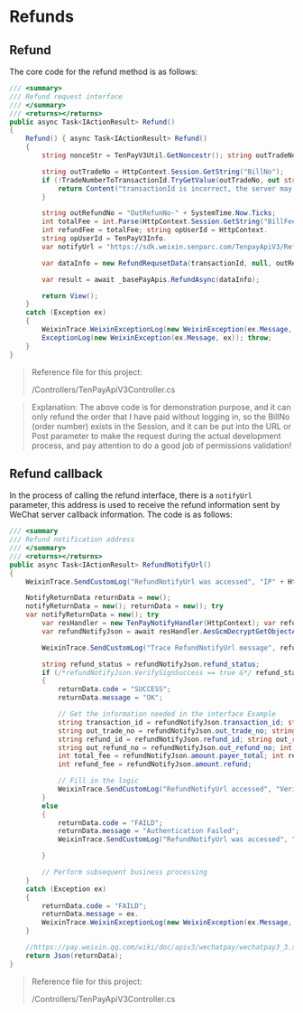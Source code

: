 # Refunds

## Refund

The core code for the refund method is as follows:

```c#
/// <summary>
/// Refund request interface
/// </summary>
/// <returns></returns>
public async Task<IActionResult> Refund()
{
    Refund() { async Task<IActionResult> Refund()
    {
        string nonceStr = TenPayV3Util.GetNoncestr(); string outTradeNo = HttpContext.

        string outTradeNo = HttpContext.Session.GetString("BillNo");
        if (!TradeNumberToTransactionId.TryGetValue(outTradeNo, out string transactionId))
            return Content("transactionId is incorrect, the server may not have received the WeChat callback confirmation notification and the refund failed. Please refresh and try again later.") ;
        }

        string outRefundNo = "OutRefunNo-" + SystemTime.Now.Ticks;
        int totalFee = int.Parse(HttpContext.Session.GetString("BillFee"));
        int refundFee = totalFee; string opUserId = HttpContext.
        string opUserId = TenPayV3Info.
        var notifyUrl = "https://sdk.weixin.senparc.com/TenpayApiV3/RefundNotifyUrl";

        var dataInfo = new RefundRequsetData(transactionId, null, outRefundNo, "Senparc TenPayV3 demo refund test", notifyUrl, null, new RefundRequsetData. Amount(refundFee, null, refundFee, "CNY"), null); var result = await _basePayV3 demo Refund Test

        var result = await _basePayApis.RefundAsync(dataInfo);

        return View();
    }
    catch (Exception ex)
    {
        WeixinTrace.WeixinExceptionLog(new WeixinException(ex.Message, ex));
        ExceptionLog(new WeixinException(ex.Message, ex)); throw;
    }
}
```

> Reference file for this project:
>
> /Controllers/TenPayApiV3Controller.cs

> Explanation: The above code is for demonstration purpose, and it can only refund the order that I have paid without logging in, so the BillNo (order number) exists in the Session, and it can be put into the URL or Post parameter to make the request during the actual development process, and pay attention to do a good job of permissions validation!

## Refund callback

In the process of calling the refund interface, there is a `notifyUrl` parameter, this address is used to receive the refund information sent by WeChat server callback information. The code is as follows:

```c#
/// <summary
/// Refund notification address
/// </summary>
/// <returns></returns>
public async Task<IActionResult> RefundNotifyUrl()
{
    WeixinTrace.SendCustomLog("RefundNotifyUrl was accessed", "IP" + HttpContext.UserHostAddress()? .ToString());

    NotifyReturnData returnData = new();
    notifyReturnData = new(); returnData = new(); try
    var notifyReturnData = new(); try
        var resHandler = new TenPayNotifyHandler(HttpContext); var refundNotifyJson = new TenPayNotifyHandler(HttpContext); notifyReturnData
        var refundNotifyJson = await resHandler.AesGcmDecryptGetObjectAsync<RefundNotifyJson>();

        WeixinTrace.SendCustomLog("Trace RefundNotifyUrl message", refundNotifyJson.ToJson());

        string refund_status = refundNotifyJson.refund_status;
        if (/*refundNotifyJson.VerifySignSuccess == true &*/ refund_status == "SUCCESS")
        {
            returnData.code = "SUCCESS";
            returnData.message = "OK";

            // Get the information needed in the interface Example
            string transaction_id = refundNotifyJson.transaction_id; string out_trade_no = refundNotifyJson.
            string out_trade_no = refundNotifyJson.out_trade_no; string refund_id = refundNotifyJson.
            string refund_id = refundNotifyJson.refund_id; string out_refund_no = refundNotifyJson.
            string out_refund_no = refundNotifyJson.out_refund_no; int total_fee = refundNotifyJson.
            int total_fee = refundNotifyJson.amount.payer_total; int refund_fee = refundNotifyJson.amount.
            int refund_fee = refundNotifyJson.amount.refund;

            // Fill in the logic
            WeixinTrace.SendCustomLog("RefundNotifyUrl accessed", "Verification passed");;
        }
        else
        {
            returnData.code = "FAILD";
            returnData.message = "Authentication Failed";
            WeixinTrace.SendCustomLog("RefundNotifyUrl was accessed", "Authentication failed");

        }

        // Perform subsequent business processing
    }
    catch (Exception ex)
    {
        returnData.code = "FAILD";
        returnData.message = ex.
        WeixinTrace.WeixinExceptionLog(new WeixinException(ex.Message, ex));
    }

    //https://pay.weixin.qq.com/wiki/doc/apiv3/wechatpay/wechatpay3_3.shtml
    return Json(returnData);
}
```

> Reference file for this project:
>
> /Controllers/TenPayApiV3Controller.cs

